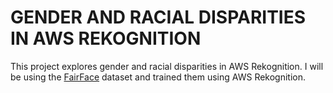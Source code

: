 # GENDER AND RACIAL DISPARITIES IN AWS REKOGNITION

This project explores gender and racial disparities in AWS Rekognition. I will be using the [FairFace](https://github.com/joojs/fairface) dataset and trained them using AWS Rekognition. 
